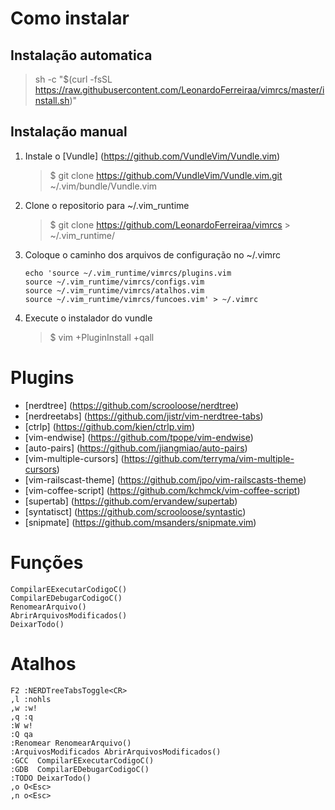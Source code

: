 # Como instalar
## Instalação automatica
> sh -c "$(curl -fsSL https://raw.githubusercontent.com/LeonardoFerreiraa/vimrcs/master/install.sh)"

## Instalação manual
1. Instale o [Vundle] (https://github.com/VundleVim/Vundle.vim)

	> $ git clone https://github.com/VundleVim/Vundle.vim.git ~/.vim/bundle/Vundle.vim
2. Clone o repositorio para ~/.vim\_runtime

	> $ git clone https://github.com/LeonardoFerreiraa/vimrcs > ~/.vim_runtime/
3. Coloque o caminho dos arquivos de configuração no ~/.vimrc

	```
	echo 'source ~/.vim_runtime/vimrcs/plugins.vim 
	source ~/.vim_runtime/vimrcs/configs.vim
	source ~/.vim_runtime/vimrcs/atalhos.vim 
	source ~/.vim_runtime/vimrcs/funcoes.vim' > ~/.vimrc
	```
4. Execute o instalador do vundle

	> $ vim +PluginInstall +qall
	
# Plugins

- [nerdtree] (https://github.com/scrooloose/nerdtree)
- [nerdreetabs] (https://github.com/jistr/vim-nerdtree-tabs)
- [ctrlp] (https://github.com/kien/ctrlp.vim)
- [vim-endwise] (https://github.com/tpope/vim-endwise)
- [auto-pairs] (https://github.com/jiangmiao/auto-pairs)
- [vim-multiple-cursors] (https://github.com/terryma/vim-multiple-cursors)
- [vim-railscast-theme] (https://github.com/jpo/vim-railscasts-theme)
- [vim-coffee-script] (https://github.com/kchmck/vim-coffee-script)
- [supertab] (https://github.com/ervandew/supertab)
- [syntatisct] (https://github.com/scrooloose/syntastic)
- [snipmate] (https://github.com/msanders/snipmate.vim)

# Funções
```
CompilarEExecutarCodigoC()
CompilarEDebugarCodigoC()
RenomearArquivo()
AbrirArquivosModificados()
DeixarTodo()
```
# Atalhos
```
F2 :NERDTreeTabsToggle<CR>
,l :nohls
,w :w!
,q :q
:W w!
:Q qa
:Renomear RenomearArquivo()
:ArquivosModificados AbrirArquivosModificados()
:GCC  CompilarEExecutarCodigoC()
:GDB  CompilarEDebugarCodigoC()
:TODO DeixarTodo()
,o O<Esc>
,n o<Esc>

```
